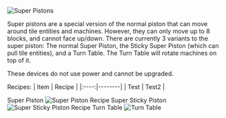 ![Super Pistons](https://i.imgur.com/7PXgz48.png?1)

Super pistons are a special version of the normal piston that can move around tile entities and machines. However, they can only move up to 8 blocks, and cannot face up/down. There are currently 3 variants to the super piston: The normal Super Piston, the Sticky Super Piston (which can pull tile entities), and a Turn Table. The Turn Table will rotate machines on top of it.

These devices do not use power and cannot be upgraded.

Recipes:
| Item | Recipe |
|:----:|--------|
| Test | Test2 |

Super Piston  ![Super Piston Recipe](https://i.imgur.com/dqzUXkX.png?1)
Super Sticky Piston  ![Super Sticky Piston Recipe](https://i.imgur.com/kDrtryp.png?1) 
Turn Table  ![Turn Table](https://i.imgur.com/1QsbLes.png?1) 
